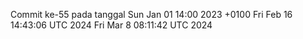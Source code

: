Commit ke-55 pada tanggal Sun Jan 01 14:00 2023 +0100
Fri Feb 16 14:43:06 UTC 2024
Fri Mar  8 08:11:42 UTC 2024
